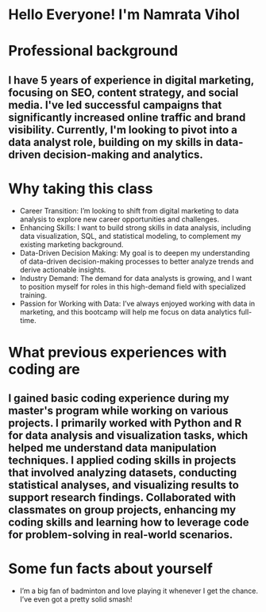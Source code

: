 # Hello Everyone! I'm Namrata Vihol
# Professional background
## I have 5 years of experience in digital marketing, focusing on SEO, content strategy, and social media. I've led successful campaigns that significantly increased online traffic and brand visibility. Currently, I'm looking to pivot into a data analyst role, building on my skills in data-driven decision-making and analytics.
# Why taking this class 
* Career Transition: I’m looking to shift from digital marketing to data analysis to explore new career opportunities and challenges.
* Enhancing Skills: I want to build strong skills in data analysis, including data visualization, SQL, and statistical modeling, to complement my existing marketing background.
* Data-Driven Decision Making: My goal is to deepen my understanding of data-driven decision-making processes to better analyze trends and derive actionable insights.
* Industry Demand: The demand for data analysts is growing, and I want to position myself for roles in this high-demand field with specialized training.
* Passion for Working with Data: I’ve always enjoyed working with data in marketing, and this bootcamp will help me focus on data analytics full-time.
# What previous experiences with coding are
##  I gained basic coding experience during my master's program while working on various projects. I primarily worked with Python and R for data analysis and visualization tasks, which helped me understand data manipulation techniques. I applied coding skills in projects that involved analyzing datasets, conducting statistical analyses, and visualizing results to support research findings. Collaborated with classmates on group projects, enhancing my coding skills and learning how to leverage code for problem-solving in real-world scenarios.
# Some fun facts about yourself
- I’m a big fan of badminton and love playing it whenever I get the chance. I’ve even got a pretty solid smash!
